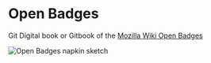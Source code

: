 # Open Badges
Git Digital book or Gitbook of the [Mozilla Wiki Open Badges](https://wiki.mozilla.org/Badges)

![Open Badges napkin sketch](https://wiki.mozilla.org/images/thumb/8/8a/Open_Badges_napkin_sketch.png/800px-Open_Badges_napkin_sketch.png "Open Badges napkin sketch")
